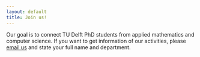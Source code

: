 ```yaml
---
layout: default
title: Join us!
---
```


Our goal is to connect TU Delft PhD students from applied mathematics and computer science. If you want to get information of our activities, please [email us](mailto:SIAMSC-EWI@tudelft.nl) and state your full name and department.



<!-- AddToAny BEGIN -->
<div class="a2a_kit a2a_kit_size_32 a2a_default_style">
<a class="a2a_button_facebook"></a>
<a class="a2a_button_twitter"></a>
</div>
<script type="text/javascript" src="//static.addtoany.com/menu/page2.js"></script>
<!-- AddToAny END -->

